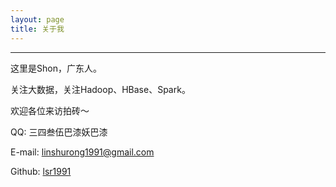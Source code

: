 ```yaml
---
layout: page
title: 关于我
---
```


---

这里是Shon，广东人。

关注大数据，关注Hadoop、HBase、Spark。

欢迎各位来访拍砖～

QQ: 三四叁伍巴漆妖巴漆

E-mail: linshurong1991@gmail.com

Github: [lsr1991](https://github.com/lsr1991)

<br>
<br>
<br>
<br>
<br>
<br>
<br>
<br>
<br>
<br>
<br>
<br>
<br>
<br>
<br>
